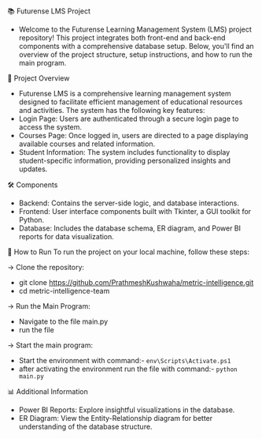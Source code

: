 📚 Futurense LMS Project
- Welcome to the Futurense Learning Management System (LMS) project repository! This project integrates both front-end and back-end components with a comprehensive database setup. Below, you'll find an overview of the project structure, setup instructions, and how to run the main program.

🌟 Project Overview
- Futurense LMS is a comprehensive learning management system designed to facilitate efficient management of educational resources and activities. The system has the following key features:
- Login Page: Users are authenticated through a secure login page to access the system.
- Courses Page: Once logged in, users are directed to a page displaying available courses and related information.
- Student Information: The system includes functionality to display student-specific information, providing personalized insights and updates.

🛠️ Components
- Backend: Contains the server-side logic, and database interactions.
- Frontend: User interface components built with Tkinter, a GUI toolkit for Python.
- Database: Includes the database schema, ER diagram, and Power BI reports for data visualization.

🚀 How to Run
To run the project on your local machine, follow these steps:

-> Clone the repository:
- git clone https://github.com/PrathmeshKushwaha/metric-intelligence.git
- cd metric-intelligence-team

-> Run the Main Program:
- Navigate to the file main.py
- run the file 

-> Start the main program:
- Start the environment with command:- ```env\Scripts\Activate.ps1```
- after activating the environment run the file with command:- ```python main.py```

📊 Additional Information
- Power BI Reports: Explore insightful visualizations in the database.
- ER Diagram: View the Entity-Relationship diagram for better understanding of the database structure.

